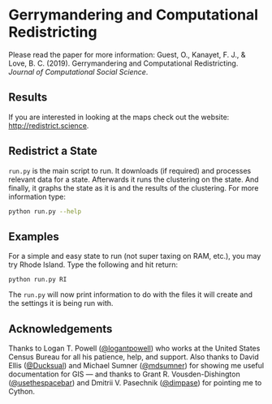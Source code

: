 # Gerrymandering and Computational Redistricting

Please read the paper for more information: Guest, O., Kanayet, F. J., & Love, B. C. (2019). Gerrymandering and Computational Redistricting. *Journal of Computational Social Science*. 

## Results
If you are interested in looking at the maps check out the website: http://redistrict.science.

## Redistrict a State
```run.py``` is the main script to run.
It downloads (if required) and processes relevant data for a state.
Afterwards it runs the clustering on the state.
And finally, it graphs the state as it is and the results of the clustering.
For more information type:
```bash
python run.py --help
```
## Examples
For a simple and easy state to run (not super taxing on RAM, etc.), you may try Rhode Island.
Type the following and hit return:
```
python run.py RI
```

The ```run.py``` will now print information to do with the files it will create and the settings it is being run with.

## Acknowledgements
Thanks to Logan T. Powell ([@logantpowell](https://github.com/logantpowell)) who works at the United States Census Bureau for all his patience, help, and support. Also thanks to David Ellis ([@Ducksual](https://twitter.com/Ducksual)) and Michael Sumner ([@mdsumner](https://twitter.com/mdsumner)) for showing me useful documentation for GIS — and thanks to Grant R. Vousden-Dishington ([@usethespacebar](https://twitter.com/usethespacebar)) and  Dmitrii V. Pasechnik ([@dimpase](https://twitter.com/dimpase)) for pointing me to Cython.

